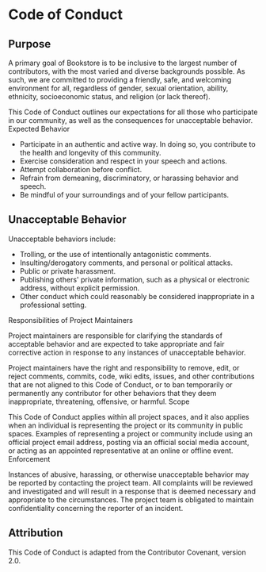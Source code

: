 # Code of Conduct
## Purpose

A primary goal of Bookstore is to be inclusive to the largest number of contributors, with the most varied and diverse backgrounds possible. As such, we are committed to providing a friendly, safe, and welcoming environment for all, regardless of gender, sexual orientation, ability, ethnicity, socioeconomic status, and religion (or lack thereof).

This Code of Conduct outlines our expectations for all those who participate in our community, as well as the consequences for unacceptable behavior.
Expected Behavior

- Participate in an authentic and active way. In doing so, you contribute to the health and longevity of this community.
- Exercise consideration and respect in your speech and actions.
- Attempt collaboration before conflict.
- Refrain from demeaning, discriminatory, or harassing behavior and speech.
- Be mindful of your surroundings and of your fellow participants.

## Unacceptable Behavior

Unacceptable behaviors include:

- Trolling, or the use of intentionally antagonistic comments.
- Insulting/derogatory comments, and personal or political attacks.
- Public or private harassment.
- Publishing others' private information, such as a physical or electronic address, without explicit permission.
- Other conduct which could reasonably be considered inappropriate in a professional setting.

Responsibilities of Project Maintainers

Project maintainers are responsible for clarifying the standards of acceptable behavior and are expected to take appropriate and fair corrective action in response to any instances of unacceptable behavior.

Project maintainers have the right and responsibility to remove, edit, or reject comments, commits, code, wiki edits, issues, and other contributions that are not aligned to this Code of Conduct, or to ban temporarily or permanently any contributor for other behaviors that they deem inappropriate, threatening, offensive, or harmful.
Scope

This Code of Conduct applies within all project spaces, and it also applies when an individual is representing the project or its community in public spaces. Examples of representing a project or community include using an official project email address, posting via an official social media account, or acting as an appointed representative at an online or offline event.
Enforcement

Instances of abusive, harassing, or otherwise unacceptable behavior may be reported by contacting the project team. All complaints will be reviewed and investigated and will result in a response that is deemed necessary and appropriate to the circumstances. The project team is obligated to maintain confidentiality concerning the reporter of an incident.
## Attribution

This Code of Conduct is adapted from the Contributor Covenant, version 2.0.
